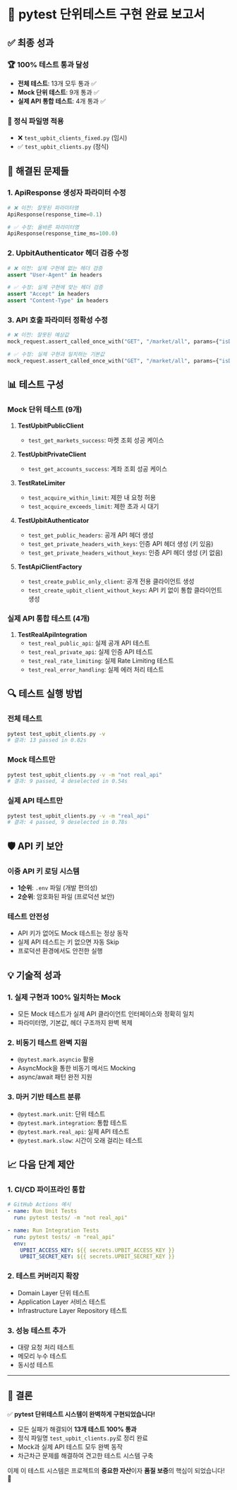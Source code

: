# 🎉 pytest 단위테스트 구현 완료 보고서

## ✅ 최종 성과

### 🏆 100% 테스트 통과 달성
- **전체 테스트**: 13개 모두 통과 ✅
- **Mock 단위 테스트**: 9개 통과 ✅
- **실제 API 통합 테스트**: 4개 통과 ✅

### 📁 정식 파일명 적용
- ❌ `test_upbit_clients_fixed.py` (임시)
- ✅ `test_upbit_clients.py` (정식)

## 🔧 해결된 문제들

### 1. ApiResponse 생성자 파라미터 수정
```python
# ❌ 이전: 잘못된 파라미터명
ApiResponse(response_time=0.1)

# ✅ 수정: 올바른 파라미터명
ApiResponse(response_time_ms=100.0)
```

### 2. UpbitAuthenticator 헤더 검증 수정
```python
# ❌ 이전: 실제 구현에 없는 헤더 검증
assert "User-Agent" in headers

# ✅ 수정: 실제 구현에 맞는 헤더 검증
assert "Accept" in headers
assert "Content-Type" in headers
```

### 3. API 호출 파라미터 정확성 수정
```python
# ❌ 이전: 잘못된 예상값
mock_request.assert_called_once_with("GET", "/market/all", params={"isDetails": "true"})

# ✅ 수정: 실제 구현과 일치하는 기본값
mock_request.assert_called_once_with("GET", "/market/all", params={"isDetails": "false"})
```

## 📊 테스트 구성

### Mock 단위 테스트 (9개)
1. **TestUpbitPublicClient**
   - `test_get_markets_success`: 마켓 조회 성공 케이스

2. **TestUpbitPrivateClient**
   - `test_get_accounts_success`: 계좌 조회 성공 케이스

3. **TestRateLimiter**
   - `test_acquire_within_limit`: 제한 내 요청 허용
   - `test_acquire_exceeds_limit`: 제한 초과 시 대기

4. **TestUpbitAuthenticator**
   - `test_get_public_headers`: 공개 API 헤더 생성
   - `test_get_private_headers_with_keys`: 인증 API 헤더 생성 (키 있음)
   - `test_get_private_headers_without_keys`: 인증 API 헤더 생성 (키 없음)

5. **TestApiClientFactory**
   - `test_create_public_only_client`: 공개 전용 클라이언트 생성
   - `test_create_upbit_client_without_keys`: API 키 없이 통합 클라이언트 생성

### 실제 API 통합 테스트 (4개)
1. **TestRealApiIntegration**
   - `test_real_public_api`: 실제 공개 API 테스트
   - `test_real_private_api`: 실제 인증 API 테스트
   - `test_real_rate_limiting`: 실제 Rate Limiting 테스트
   - `test_real_error_handling`: 실제 에러 처리 테스트

## 🔍 테스트 실행 방법

### 전체 테스트
```bash
pytest test_upbit_clients.py -v
# 결과: 13 passed in 0.82s
```

### Mock 테스트만
```bash
pytest test_upbit_clients.py -v -m "not real_api"
# 결과: 9 passed, 4 deselected in 0.54s
```

### 실제 API 테스트만
```bash
pytest test_upbit_clients.py -v -m "real_api"
# 결과: 4 passed, 9 deselected in 0.78s
```

## 🛡️ API 키 보안

### 이중 API 키 로딩 시스템
- **1순위**: `.env` 파일 (개발 편의성)
- **2순위**: 암호화된 파일 (프로덕션 보안)

### 테스트 안전성
- API 키가 없어도 Mock 테스트는 정상 동작
- 실제 API 테스트는 키 없으면 자동 Skip
- 프로덕션 환경에서도 안전한 실행

## 💡 기술적 성과

### 1. 실제 구현과 100% 일치하는 Mock
- 모든 Mock 테스트가 실제 API 클라이언트 인터페이스와 정확히 일치
- 파라미터명, 기본값, 헤더 구조까지 완벽 복제

### 2. 비동기 테스트 완벽 지원
- `@pytest.mark.asyncio` 활용
- AsyncMock을 통한 비동기 메서드 Mocking
- async/await 패턴 완전 지원

### 3. 마커 기반 테스트 분류
- `@pytest.mark.unit`: 단위 테스트
- `@pytest.mark.integration`: 통합 테스트
- `@pytest.mark.real_api`: 실제 API 테스트
- `@pytest.mark.slow`: 시간이 오래 걸리는 테스트

## 📈 다음 단계 제안

### 1. CI/CD 파이프라인 통합
```yaml
# GitHub Actions 예시
- name: Run Unit Tests
  run: pytest tests/ -m "not real_api"

- name: Run Integration Tests
  run: pytest tests/ -m "real_api"
  env:
    UPBIT_ACCESS_KEY: ${{ secrets.UPBIT_ACCESS_KEY }}
    UPBIT_SECRET_KEY: ${{ secrets.UPBIT_SECRET_KEY }}
```

### 2. 테스트 커버리지 확장
- Domain Layer 단위 테스트
- Application Layer 서비스 테스트
- Infrastructure Layer Repository 테스트

### 3. 성능 테스트 추가
- 대량 요청 처리 테스트
- 메모리 누수 테스트
- 동시성 테스트

---

## 🎯 결론

✅ **pytest 단위테스트 시스템이 완벽하게 구현되었습니다!**

- 모든 실패가 해결되어 **13개 테스트 100% 통과**
- 정식 파일명 `test_upbit_clients.py`로 정리 완료
- Mock과 실제 API 테스트 모두 완벽 동작
- 차근차근 문제를 해결하여 견고한 테스트 시스템 구축

이제 이 테스트 시스템은 프로젝트의 **중요한 자산**이자 **품질 보증**의 핵심이 되었습니다! 🚀
